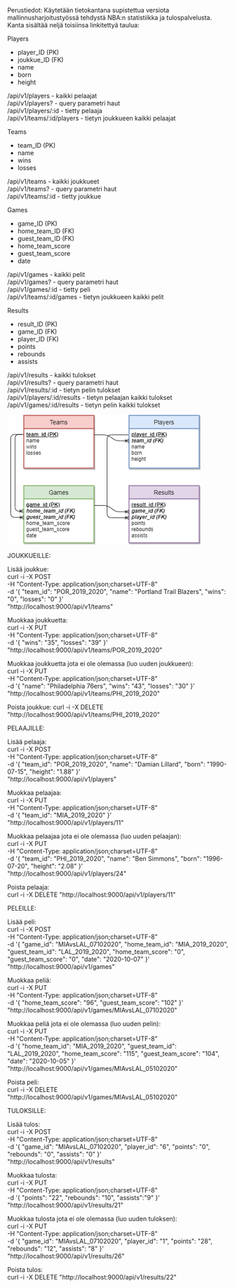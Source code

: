 Perustiedot:
Käytetään tietokantana supistettua versiota mallinnusharjoitustyössä tehdystä NBA:n statistiikka ja tulospalvelusta. Kanta sisältää neljä toisiinsa linkitettyä taulua:

Players
- player_ID (PK)
- joukkue_ID (FK)
- name
- born
- height

/api/v1/players             - kaikki pelaajat  
/api/v1/players?            - query parametri haut  
/api/v1/players/:id         - tietty pelaaja  
/api/v1/teams/:id/players   - tietyn joukkueen kaikki pelaajat  

Teams
- team_ID (PK)
- name
- wins
- losses

/api/v1/teams       - kaikki joukkueet  
/api/v1/teams?      - query parametri haut  
/api/v1/teams/:id   - tietty joukkue  

Games
- game_ID (PK)
- home_team_ID (FK)
- guest_team_ID (FK)
- home_team_score
- guest_team_score
- date

/api/v1/games           - kaikki pelit  
/api/v1/games?          - query parametri haut  
/api/v1/games/:id       - tietty peli  
/api/v1/teams/:id/games - tietyn joukkueen kaikki pelit  

Results
- result_ID (PK)
- game_ID (FK)
- player_ID (FK)
- points
- rebounds
- assists

/api/v1/results             - kaikki tulokset  
/api/v1/results?            - query parametri haut  
/api/v1/results/:id         - tietyn pelin tulokset  
/api/v1/players/:id/results - tietyn pelaajan kaikki tulokset  
/api/v1/games/:id/results   - tietyn pelin kaikki tulokset  
  
  
![alt text](https://github.com/ninopenttinen/NBA-REST-API/blob/main/Entity%20relations.png?raw=true)
  
  
JOUKKUEILLE:  

Lisää joukkue:  
curl -i -X POST \
-H "Content-Type: application/json;charset=UTF-8" \
-d '{ "team_id": "POR_2019_2020", "name": "Portland Trail Blazers", "wins": "0", "losses": "0" }' \
"http://localhost:9000/api/v1/teams"

Muokkaa joukkuetta:  
curl -i -X PUT \
-H "Content-Type: application/json;charset=UTF-8" \
-d '{ "wins": "35", "losses": "39" }' \
"http://localhost:9000/api/v1/teams/POR_2019_2020"

Muokkaa joukkuetta jota ei ole olemassa (luo uuden joukkueen):  
curl -i -X PUT \
-H "Content-Type: application/json;charset=UTF-8" \
-d '{ "name": "Philadelphia 76ers", "wins": "43", "losses": "30" }' \
"http://localhost:9000/api/v1/teams/PHI_2019_2020"

Poista joukkue:
curl -i -X DELETE "http://localhost:9000/api/v1/teams/PHI_2019_2020"


PELAAJILLE:  

Lisää pelaaja:  
curl -i -X POST \
-H "Content-Type: application/json;charset=UTF-8" \
-d '{ "team_id": "POR_2019_2020", "name": "Damian Lillard", "born": "1990-07-15", "height": "1.88" }' \
"http://localhost:9000/api/v1/players"

Muokkaa pelaajaa:  
curl -i -X PUT \
-H "Content-Type: application/json;charset=UTF-8" \
-d '{ "team_id": "MIA_2019_2020" }' \
"http://localhost:9000/api/v1/players/11"

Muokkaa pelaajaa jota ei ole olemassa (luo uuden pelaajan):  
curl -i -X PUT \
-H "Content-Type: application/json;charset=UTF-8" \
-d '{ "team_id": "PHI_2019_2020", "name": "Ben Simmons", "born": "1996-07-20", "height": "2.08" }' \
"http://localhost:9000/api/v1/players/24"

Poista pelaaja:  
curl -i -X DELETE "http://localhost:9000/api/v1/players/11"


PELEILLE:  

Lisää peli:  
curl -i -X POST \
-H "Content-Type: application/json;charset=UTF-8" \
-d '{ "game_id": "MIAvsLAL_07102020", "home_team_id": "MIA_2019_2020", "guest_team_id": "LAL_2019_2020", "home_team_score": "0", "guest_team_score": "0", "date": "2020-10-07" }' \
"http://localhost:9000/api/v1/games"

Muokkaa peliä:  
curl -i -X PUT \
-H "Content-Type: application/json;charset=UTF-8" \
-d '{ "home_team_score": "96", "guest_team_score": "102" }' \
"http://localhost:9000/api/v1/games/MIAvsLAL_07102020"

Muokkaa peliä jota ei ole olemassa (luo uuden pelin):  
curl -i -X PUT \
-H "Content-Type: application/json;charset=UTF-8" \
-d '{ "home_team_id": "MIA_2019_2020", "guest_team_id": "LAL_2019_2020", "home_team_score": "115", "guest_team_score": "104", "date": "2020-10-05" }' \
"http://localhost:9000/api/v1/games/MIAvsLAL_05102020"

Poista peli:  
curl -i -X DELETE "http://localhost:9000/api/v1/games/MIAvsLAL_05102020"


TULOKSILLE:  

Lisää tulos:  
curl -i -X POST \
-H "Content-Type: application/json;charset=UTF-8" \
-d '{ "game_id": "MIAvsLAL_07102020", "player_id": "6", "points": "0", "rebounds": "0", "assists": "0" }' \
"http://localhost:9000/api/v1/results"

Muokkaa tulosta:  
curl -i -X PUT \
-H "Content-Type: application/json;charset=UTF-8" \
-d '{ "points": "22", "rebounds": "10", "assists":"9" }' \
"http://localhost:9000/api/v1/results/21"

Muokkaa tulosta jota ei ole olemassa (luo uuden tuloksen):  
curl -i -X PUT \
-H "Content-Type: application/json;charset=UTF-8" \
-d '{ "game_id": "MIAvsLAL_07102020", "player_id": "1", "points": "28", "rebounds": "12", "assists": "8" }' \
"http://localhost:9000/api/v1/results/26"

Poista tulos:  
curl -i -X DELETE "http://localhost:9000/api/v1/results/22"
